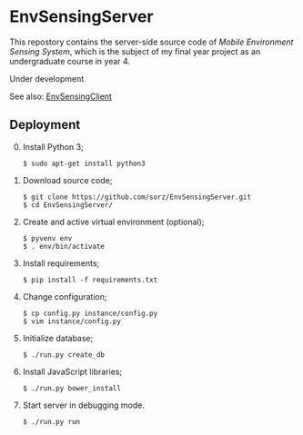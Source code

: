 # EnvSensingServer
This repostory contains the server-side source code of *Mobile Environment Sensing System*,
which is the subject of my final year project as an undergraduate course in year 4.

Under development

See also: [EnvSensingClient](https://github.com/sorz/EnvSensingClient)


## Deployment
0. Install Python 3;
   ```
   $ sudo apt-get install python3
   ```

1. Download source code;
    ```
    $ git clone https://github.com/sorz/EnvSensingServer.git
    $ cd EnvSensingServer/
    ```

2. Create and active virtual environment (optional);
   ```
   $ pyvenv env
   $ . env/bin/activate
   ```

3. Install requirements;
   ```
   $ pip install -f requirements.txt
   ```

4. Change configuration;
   ```
   $ cp config.py instance/config.py
   $ vim instance/config.py
   ```

5. Initialize database;
   ```
   $ ./run.py create_db
   ```

6. Install JavaScript libraries;
   ```
   $ ./run.py bower_install
   ```

7. Start server in debugging mode.
   ```
   $ ./run.py run
   ```

